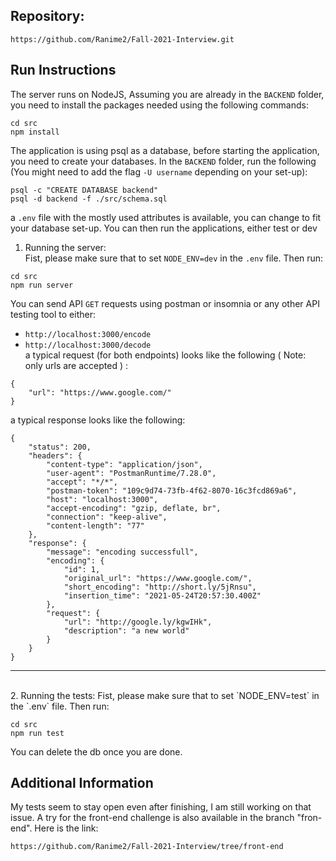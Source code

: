 ## Repository: 

```
https://github.com/Ranime2/Fall-2021-Interview.git
```

## Run Instructions

The server runs on NodeJS, Assuming you are already in the `BACKEND` folder, you need to install the packages needed using the following commands:   
```
cd src
npm install
```

The application is using psql as a database, before starting the application, you need to create your databases. In the `BACKEND` folder, run the following (You might need to add the flag `-U username` depending on your set-up):
```
psql -c "CREATE DATABASE backend"
psql -d backend -f ./src/schema.sql
```
a `.env` file with the mostly used attributes is available, you can change to fit your database set-up.
You can then run the applications, either test or dev
1. Running the server:  
Fist, please make sure that to set `NODE_ENV=dev` in the `.env` file. Then run:
```
cd src
npm run server
```
You can send API `GET` requests using postman or insomnia or any other API testing tool to either:
- `http://localhost:3000/encode` 
- `http://localhost:3000/decode`    
a typical request (for both endpoints) looks like the following ( Note: only urls are accepted ) :
```
{
    "url": "https://www.google.com/"
}
```
a typical response looks like the following: 
```
{
    "status": 200,
    "headers": {
        "content-type": "application/json",
        "user-agent": "PostmanRuntime/7.28.0",
        "accept": "*/*",
        "postman-token": "109c9d74-73fb-4f62-8070-16c3fcd869a6",
        "host": "localhost:3000",
        "accept-encoding": "gzip, deflate, br",
        "connection": "keep-alive",
        "content-length": "77"
    },
    "response": {
        "message": "encoding successfull",
        "encoding": {
            "id": 1,
            "original_url": "https://www.google.com/",
            "short_encoding": "http://short.ly/5jRnsu",
            "insertion_time": "2021-05-24T20:57:30.400Z"
        },
        "request": {
            "url": "http://google.ly/kgwIHk",
            "description": "a new world"
        }
    }
}
```


---
<br>
2. Running the tests:  
Fist, please make sure that to set `NODE_ENV=test` in the `.env` file. Then run:    

```
cd src
npm run test
```

You can delete the db once you are done.
## Additional Information

My tests seem to stay open even after finishing, I am still working on that issue.
A try for the front-end challenge is also available in the branch "fron-end".
Here is the link:
```
https://github.com/Ranime2/Fall-2021-Interview/tree/front-end
```